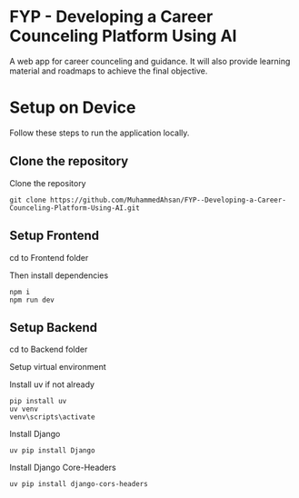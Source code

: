 # FYP - Developing a Career Counceling Platform Using AI
A web app for career counceling and guidance. It will also provide learning material and roadmaps to achieve the final objective.

# Setup on Device
Follow these steps to run the application locally.

## Clone the repository
Clone the repository
```
git clone https://github.com/MuhammedAhsan/FYP--Developing-a-Career-Counceling-Platform-Using-AI.git
```

## Setup Frontend
cd to Frontend folder

Then install dependencies
```
npm i
npm run dev
```

## Setup Backend
cd to Backend folder

Setup virtual environment

Install uv if not already
```
pip install uv
uv venv
venv\scripts\activate
```

Install Django
```
uv pip install Django
```

Install Django Core-Headers
```
uv pip install django-cors-headers
```

